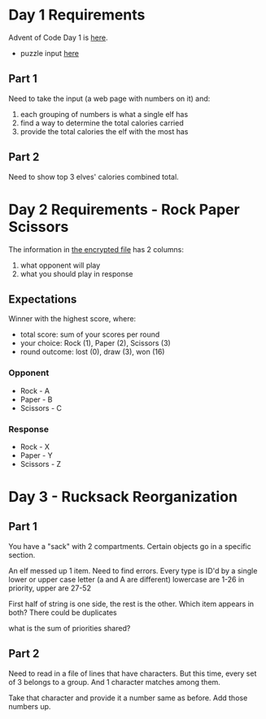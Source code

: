 # Day 1 Requirements

Advent of Code Day 1 is [here](https://adventofcode.com/2022/day/1).
- puzzle input [here](https://adventofcode.com/2022/day/1/input)

## Part 1
Need to take the input (a web page with numbers on it) and:
1. each grouping of numbers is what a single elf has
2. find a way to determine the total calories carried
3. provide the total calories the elf with the most has

## Part 2

Need to show top 3 elves' calories combined total.

# Day 2 Requirements - Rock Paper Scissors

The information in [the encrypted file](Day-02/Files/StrategyGuide.txt) has 2 columns:
1. what opponent will play
2. what you should play in response

## Expectations

Winner with the highest score, where:
- total score:  sum of your scores per round
- your choice:  Rock (1), Paper (2), Scissors (3)
- round outcome:  lost (0), draw (3), won (16)

### Opponent
- Rock - A
- Paper - B
- Scissors - C

### Response
- Rock - X
- Paper - Y
- Scissors - Z

# Day 3 - Rucksack Reorganization

## Part 1

You have a "sack" with 2 compartments. Certain objects go in a specific section.

An elf messed up 1 item. Need to find errors.
Every type is ID'd by a single lower or upper case letter (a and A are different)
lowercase are 1-26 in priority, upper are 27-52

First half of string is one side, the rest is the other. Which item appears in both?
There could be duplicates

what is the sum of priorities shared?

## Part 2

Need to read in a file of lines that have characters. But this time, every set of 3 belongs to a group. And 1 character matches among them.

Take that character and provide it a number same as before. Add those numbers up.
